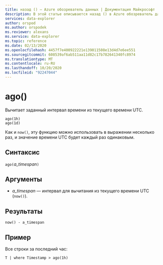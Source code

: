 ```yaml
---
title: назад () — Azure обозреватель данных | Документация Майкрософт
description: В этой статье описывается назад () в Azure обозреватель данных.
services: data-explorer
author: orspod
ms.author: orspodek
ms.reviewer: alexans
ms.service: data-explorer
ms.topic: reference
ms.date: 02/13/2020
ms.openlocfilehash: 4457f7e400922221e139011508e13d4d7e6ee551
ms.sourcegitcommit: 608539af6ab511aa11d82c17b782641340fc8974
ms.translationtype: MT
ms.contentlocale: ru-RU
ms.lasthandoff: 10/20/2020
ms.locfileid: "92247044"
---
```

# <a name="ago"></a>ago()

Вычитает заданный интервал времени из текущего времени UTC.

```kusto
ago(1h)
ago(1d)
```

Как и `now()`, эту функцию можно использовать в выражении несколько раз, и значение времени UTC будет каждый раз одинаковым.

## <a name="syntax"></a>Синтаксис

`ago(`*a_timespan*`)`

## <a name="arguments"></a>Аргументы

* *a_timespan* — интервал для вычитания из текущего времени UTC (`now()`).

## <a name="returns"></a>Результаты

`now() - a_timespan`

## <a name="example"></a>Пример

Все строки за последний час:

```kusto
T | where Timestamp > ago(1h)
```